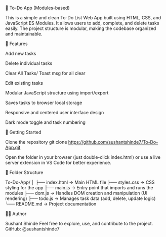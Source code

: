 📝 To-Do App (Modules-based)

This is a simple and clean To-Do List Web App built using HTML, CSS, and JavaScript ES Modules. It allows users to add, complete, and delete tasks easily. The project structure is modular, making the codebase organized and maintainable.

📌 Features

Add new tasks

Delete individual tasks

Clear All Tasks/ Toast msg for all clear

Edit existing tasks

Modular JavaScript structure using import/export

Saves tasks to browser local storage

Responsive and centered user interface design

Dark mode toggle and task numbering


🚀 Getting Started

Clone the repository
git clone https://github.com/sushantshinde7/To-Do-App.git

Open the folder in your browser (just double-click index.html)
or use a live server extension in VS Code for better experience.

📁 Folder Structure

To-Do-App/
│
├── index.html → Main HTML file
├── styles.css → CSS styling for the app
├── main.js → Entry point that imports and runs the modules
├── dom.js → Handles DOM creation and manipulation (UI rendering)
├── todo.js → Manages task data (add, delete, update logic)
└── README.md → Project documentation

🙋‍♂️ Author

Sushant Shinde
Feel free to explore, use, and contribute to the project.
GitHub: @sushantshinde7
